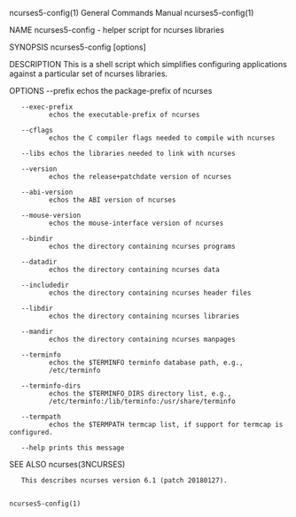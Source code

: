 ncurses5-config(1)                      General Commands Manual                     ncurses5-config(1)

NAME
       ncurses5-config - helper script for ncurses libraries

SYNOPSIS
       ncurses5-config [options]

DESCRIPTION
       This  is  a  shell script which simplifies configuring applications against a particular set of
       ncurses libraries.

OPTIONS
       --prefix
              echos the package-prefix of ncurses

       --exec-prefix
              echos the executable-prefix of ncurses

       --cflags
              echos the C compiler flags needed to compile with ncurses

       --libs echos the libraries needed to link with ncurses

       --version
              echos the release+patchdate version of ncurses

       --abi-version
              echos the ABI version of ncurses

       --mouse-version
              echos the mouse-interface version of ncurses

       --bindir
              echos the directory containing ncurses programs

       --datadir
              echos the directory containing ncurses data

       --includedir
              echos the directory containing ncurses header files

       --libdir
              echos the directory containing ncurses libraries

       --mandir
              echos the directory containing ncurses manpages

       --terminfo
              echos the $TERMINFO terminfo database path, e.g.,
              /etc/terminfo

       --terminfo-dirs
              echos the $TERMINFO_DIRS directory list, e.g.,
              /etc/terminfo:/lib/terminfo:/usr/share/terminfo

       --termpath
              echos the $TERMPATH termcap list, if support for termcap is configured.

       --help prints this message

SEE ALSO
       ncurses(3NCURSES)

       This describes ncurses version 6.1 (patch 20180127).

                                                                                    ncurses5-config(1)
